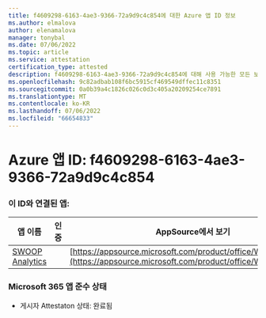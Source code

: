 ```yaml
---
title: f4609298-6163-4ae3-9366-72a9d9c4c854에 대한 Azure 앱 ID 정보
ms.author: elmalova
author: elenamalova
manager: tonybal
ms.date: 07/06/2022
ms.topic: article
ms.service: attestation
certification_type: attested
description: f4609298-6163-4ae3-9366-72a9d9c4c854에 대해 사용 가능한 모든 보안 및 규정 준수 정보입니다.
ms.openlocfilehash: 9c82adbab108f6bc5915cf469549dffec11c8351
ms.sourcegitcommit: 0a0b39a4c1826c026c0d3c405a20209254ce7891
ms.translationtype: MT
ms.contentlocale: ko-KR
ms.lasthandoff: 07/06/2022
ms.locfileid: "66654833"
---
```

# <a name="azure-app-id-f4609298-6163-4ae3-9366-72a9d9c4c854"></a>Azure 앱 ID: f4609298-6163-4ae3-9366-72a9d9c4c854


### <a name="apps-associated-with-this-id"></a>이 ID와 연결된 앱:
| **앱 이름** | **인증** | **AppSource에서 보기** |
|--------------|---------------|-----------------------|
| [SWOOP Analytics](../forward/WA200000877.md) |  | [https://appsource.microsoft.com/product/office/WA200000877](https://appsource.microsoft.com/product/office/WA200000877) |

### <a name="microsoft-365-app-compliance-status"></a>Microsoft 365 앱 준수 상태
- 게시자 Attestaton 상태: 완료됨
